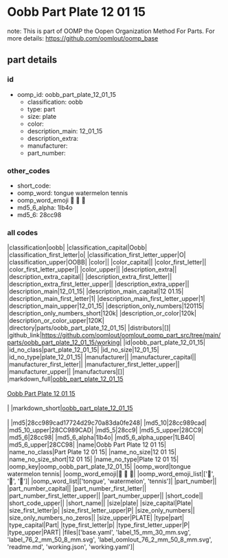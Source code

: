 # Oobb Part Plate 12 01 15  

note: This is part of OOMP the Oopen Organization Method For Parts. For more details: https://github.com/oomlout/oomp_base

##  part details





### id
* oomp_id: oobb_part_plate_12_01_15
  * classification: oobb
  * type: part
  * size: plate
  * color: 
  * description_main: 12_01_15
  * description_extra: 
  * manufacturer: 
  * part_number: 

### other_codes
* short_code: 
* oomp_word: tongue watermelon tennis
* oomp_word_emoji :tongue: :watermelon: :tennis:
* md5_6_alpha: 1lb4o
* md5_6: 28cc98

### all codes 
|classification|oobb|
|classification_capital|Oobb|
|classification_first_letter|o|
|classification_first_letter_upper|O|
|classification_upper|OOBB|
|color||
|color_capital||
|color_first_letter||
|color_first_letter_upper||
|color_upper||
|description_extra||
|description_extra_capital||
|description_extra_first_letter||
|description_extra_first_letter_upper||
|description_extra_upper||
|description_main|12_01_15|
|description_main_capital|12 01.15|
|description_main_first_letter|1|
|description_main_first_letter_upper|1|
|description_main_upper|12_01_15|
|description_only_numbers|120115|
|description_only_numbers_short|120k|
|description_or_color|120k|
|description_or_color_upper|120K|
|directory|parts/oobb_part_plate_12_01_15|
|distributors|[]|
|github_link|https://github.com/oomlout/oomlout_oomp_part_src/tree/main/parts/oobb_part_plate_12_01_15/working|
|id|oobb_part_plate_12_01_15|
|id_no_class|part_plate_12_01_15|
|id_no_size|12_01_15|
|id_no_type|plate_12_01_15|
|manufacturer||
|manufacturer_capital||
|manufacturer_first_letter||
|manufacturer_first_letter_upper||
|manufacturer_upper||
|manufacturers|[]|
|markdown_full|[oobb_part_plate_12_01_15](https://github.com/oomlout/oomlout_oomp_part_src/tree/main/parts/oobb_part_plate_12_01_15/working)<br>[](https://github.com/oomlout/oomlout_oomp_part_src/tree/main/parts/oobb_part_plate_12_01_15/working)<br>[Oobb Part Plate 12 01 15](https://github.com/oomlout/oomlout_oomp_part_src/tree/main/parts/oobb_part_plate_12_01_15/working)<br><br>|
|markdown_short|[oobb_part_plate_12_01_15](https://github.com/oomlout/oomlout_oomp_part_src/tree/main/parts/oobb_part_plate_12_01_15/working)<br><br>|
|md5|28cc989cad17724d29c70a83da0fe248|
|md5_10|28cc989cad|
|md5_10_upper|28CC989CAD|
|md5_5|28cc9|
|md5_5_upper|28CC9|
|md5_6|28cc98|
|md5_6_alpha|1lb4o|
|md5_6_alpha_upper|1LB4O|
|md5_6_upper|28CC98|
|name|Oobb Part Plate 12 01 15|
|name_no_class|Part Plate 12 01 15|
|name_no_size|12 01 15|
|name_no_size_short|12 01 15|
|name_no_type|Plate 12 01 15|
|oomp_key|oomp_oobb_part_plate_12_01_15|
|oomp_word|tongue watermelon tennis|
|oomp_word_emoji|:tongue: :watermelon: :tennis:|
|oomp_word_emoji_list|[':tongue:', ':watermelon:', ':tennis:']|
|oomp_word_list|['tongue', 'watermelon', 'tennis']|
|part_number||
|part_number_capital||
|part_number_first_letter||
|part_number_first_letter_upper||
|part_number_upper||
|short_code||
|short_code_upper||
|short_name||
|size|plate|
|size_capital|Plate|
|size_first_letter|p|
|size_first_letter_upper|P|
|size_only_numbers||
|size_only_numbers_no_zeros||
|size_upper|PLATE|
|type|part|
|type_capital|Part|
|type_first_letter|p|
|type_first_letter_upper|P|
|type_upper|PART|
|files|['base.yaml', 'label_15_mm_30_mm.svg', 'label_76_2_mm_50_8_mm.svg', 'label_oomlout_76_2_mm_50_8_mm.svg', 'readme.md', 'working.json', 'working.yaml']|

